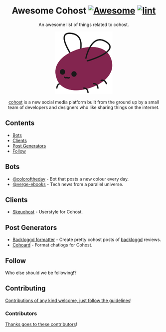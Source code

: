 <!--lint disable awesome-git-repo-age-->
<div align="center">

<!-- title -->

# Awesome Cohost [![Awesome](https://awesome.re/badge.svg)](https://awesome.re) [![lint](https://github.com/ineffyble/awesome-cohost/actions/workflows/lint.yaml/badge.svg)](https://github.com/ineffyble/awesome-cohost/actions/workflows/lint.yaml)

<!-- subtitle -->

An awesome list of things related to cohost.

<!-- image -->

<img src="eggbug.svg" height="200" />

<!-- description -->

[cohost](https://cohost.org) is a new social media platform built from the ground up by a small team of developers and designers who like sharing things on the internet.

</div>

<!-- TOC -->

## Contents

- [Bots](#bots)
- [Clients](#clients)
- [Post Generators](#post-generators)
- [Follow](#follow)

<!-- CONTENT -->

## Bots
- [@coloroftheday](https://cohost.org/coloroftheday) - Bot that posts a new colour every day.
- [@verge-ebooks](https://cohost.org/verge-ebooks) - Tech news from a parallel universe.

## Clients
- [Skeuohost](https://userstyles.world/style/5982/skeuohost) - Userstyle for Cohost.

## Post Generators

- [Backloggd formatter](https://nex3.github.io/cohost-backloggd/) - Create pretty cohost posts of [backloggd](https://www.backloggd.com/) reviews.
- [Cohoard](https://a2aaron.github.io/Cohoard/) - Format chatlogs for Cohost.

<!-- END CONTENT -->

## Follow

<!-- list people worth following on social sites (Twitter, LinkedIn, GitHub, YouTube etc.) -->

Who else should we be following!?

## Contributing

[Contributions of any kind welcome, just follow the guidelines](contributing.md)!

### Contributors

[Thanks goes to these contributors](https://github.com/ineffyble/awesome-cohost/graphs/contributors)!
